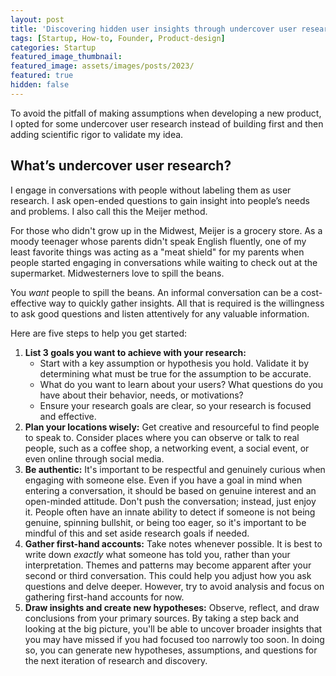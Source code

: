 ```yaml
---
layout: post
title: 'Discovering hidden user insights through undercover user research (Part 1)'
tags: [Startup, How-to, Founder, Product-design]
categories: Startup
featured_image_thumbnail:
featured_image: assets/images/posts/2023/
featured: true
hidden: false
---
```


To avoid the pitfall of making assumptions when developing a new product, I opted for some undercover user research instead of building first and then adding scientific rigor to validate my idea.

## What’s undercover user research?

I engage in conversations with people without labeling them as user research. I ask open-ended questions to gain insight into people’s needs and problems. I also call this the Meijer method.

For those who didn't grow up in the Midwest, Meijer is a grocery store. As a moody teenager whose parents didn't speak English fluently, one of my least favorite things was acting as a "meat shield" for my parents when people started engaging in conversations while waiting to check out at the supermarket. Midwesterners love to spill the beans.

You *want* people to spill the beans. An informal conversation can be a cost-effective way to quickly gather insights. All that is required is the willingness to ask good questions and listen attentively for any valuable information.

Here are five steps to help you get started:

1. **List 3 goals you want to achieve with your research:**
    - Start with a key assumption or hypothesis you hold. Validate it by determining what must be true for the assumption to be accurate.
    - What do you want to learn about your users? What questions do you have about their behavior, needs, or motivations?
    - Ensure your research goals are clear, so your research is focused and effective.
2. **Plan your locations wisely:** Get creative and resourceful to find people to speak to. Consider places where you can observe or talk to real people, such as a coffee shop, a networking event, a social event, or even online through social media.
3. **Be authentic:** It's important to be respectful and genuinely curious when engaging with someone else. Even if you have a goal in mind when entering a conversation, it should be based on genuine interest and an open-minded attitude. Don't push the conversation; instead, just enjoy it. People often have an innate ability to detect if someone is not being genuine, spinning bullshit, or being too eager, so it's important to be mindful of this and set aside research goals if needed.
4. **Gather first-hand accounts:** Take notes whenever possible. It is best to write down *exactly* what someone has told you, rather than your interpretation. Themes and patterns may become apparent after your second or third conversation. This could help you adjust how you ask questions and delve deeper. However, try to avoid analysis and focus on gathering first-hand accounts for now.
5. **Draw insights and create new hypotheses:** Observe, reflect, and draw conclusions from your primary sources. By taking a step back and looking at the big picture, you'll be able to uncover broader insights that you may have missed if you had focused too narrowly too soon. In doing so, you can generate new hypotheses, assumptions, and questions for the next iteration of research and discovery.
